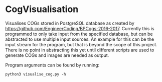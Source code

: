 # CogVisualisation
Visualises COGs stored in PostgreSQL database as created by https://github.com/EngineerCoding/BPCogs-2016-2017. Currently
this is programmed to only take input from the specified database, but can be abstracted to use multiple input sources. An
example for this can be the input stream for the program, but that is beyond the scope of this project. There is no point
in abstracting this yet until different scripts are used to generate COGs and images are needed as output.


Program arguments can be found by running:
```
python3 visualise_cog.py -h
```
